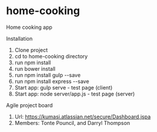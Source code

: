 # home-cooking
Home cooking app

Installation
1. Clone project 
2. cd to home-cooking directory
3. run npm install
4. run bower install
5. run npm install gulp --save
6. run npm install express --save
7. Start app: gulp serve - test page (client)
8. Start app: node server/app.js  - test page (server)

Agile project board
1. Url: https://kumasi.atlassian.net/secure/Dashboard.jspa
2. Members: Tonte Pouncil, and Darryl Thompson

